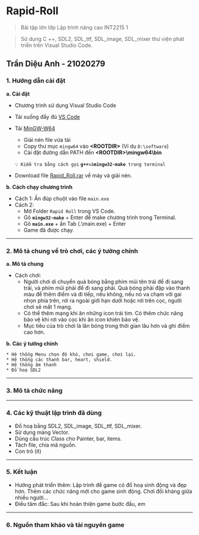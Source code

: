 # Rapid-Roll
> Bài tập lớn lớp Lập trình nâng cao INT2215 1

> Sử dụng C ++, SDL2, SDL_ttf, SDL_image, SDL_mixer thư viện phát triển trên Visual Studio Code.
## Trần Diệu Anh - 21020279

### 1. Hướng dẫn cài đặt
**a. Cài đặt**
  - Chương trình sử dụng Visual Studio Code
  - Tải xuống đầy đủ [VS Code](https://code.visualstudio.com/download)
  - Tải [MinGW-W64](https://sourceforge.net/projects/mingw-w64/files/Toolchains%20targetting%20Win64/Personal%20Builds/mingw-builds/7.3.0/threads-win32/seh/x86_64-7.3.0-release-win32-seh-rt_v5-rev0.7z) 
     * Giải nén file vừa tải			
     * Copy thư mục `mingw64` vào **<ROOTDIR<Rootdir>>** (Ví dụ `D:\software`)
     * Cài đặt đường dẫn PATH đến **<ROOTDIR<Rootdir>>\mingw64\bin**

	`💡 Kiểm tra bằng cách gọi` **`g++`**` và `**`mingw32-make`**` trong terminal`
  - Download file [Rapid_Roll.rar](https://github.com/AnhDieuTran/Rapid_Roll/raw/main/Rapid_Roll.rar) về máy và giải nén.

**b. Cách chạy chương trình**
  * Cách 1: Ấn đúp chuột vào file `main.exe`
  * Cách 2: 
     + Mở Folder `Rapid Roll` trong VS Code.
     + Gõ **`mingw32-make`** + Enter để make chương trình trong Terminal.
     + Gõ **`main.exe`** + ấn Tab (.\main.exe) + Enter
     + Game đã được chạy. 
***
### 2. Mô tả chung về trò chơi, các ý tưởng chính
**a. Mô tả chung**
- Cách chơi: 
	+ Người chơi di chuyển quả bóng bằng phím mũi tên trái để đi sang trái, và phím mũi phải để đi sang phải. Quả bóng phải đập vào thanh màu để thêm điểm và đi tiếp, nếu không, nếu nó va chạm với gai nhọn phía trên, rơi ra ngoài giới hạn dưới hoặc rơi trên cọc, người chơi sẽ mất 1 mạng. 
	+ Có thể thêm mạng khi ăn những icon trái tim. Có thêm chức năng bảo vệ khi rơi vào cọc khi ăn icon khiên bảo vệ.
	+ Mục tiêu của trò chơi là lăn bóng trong thời gian lâu hơn và ghi điểm cao hơn.
	
**b. Các ý tưởng chính**
	
	* Hệ thống Menu chọn độ khó, chơi game, chơi lại.
	* Hệ thống các thanh bar, heart, shield.
	* Hệ thống âm thanh
	* Đồ hoạ SDL2
***
### 3. Mô tả chức năng

***
### 4. Các kỹ thuật lập trình đã dùng
  - Đồ hoạ bằng SDL2, SDL_image, SDL_ttf, SDL_mixer.
  - Sử dụng mảng Vector. 
  - Dùng cấu trúc Class cho Painter, bar, items.
  - Tách file, chia mã nguồn.
  - Con trỏ (ít)
***
### 5. Kết luận
  - Hướng phát triển thêm: Lập trình để game có đồ hoạ sinh động và đẹp hơn. Thêm các chức năng mới cho game sinh động. Chơi đối kháng giữa nhiều người...
  - Điều tâm đắc: Sau khi hoàn thiện game bước đầu, em 
***
### 6. Nguồn tham khảo và tài nguyên game
